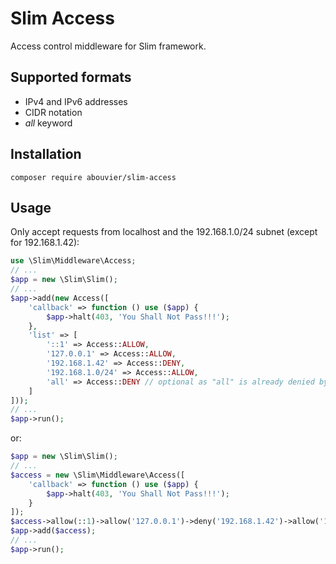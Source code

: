 # Slim Access

Access control middleware for Slim framework.

## Supported formats

* IPv4 and IPv6 addresses
* CIDR notation
* _all_ keyword

## Installation

    composer require abouvier/slim-access

## Usage

Only accept requests from localhost and the 192.168.1.0/24 subnet (except for 192.168.1.42):

```php
use \Slim\Middleware\Access;
// ...
$app = new \Slim\Slim();
// ...
$app->add(new Access([
	'callback' => function () use ($app) {
		$app->halt(403, 'You Shall Not Pass!!!');
	},
	'list' => [
		'::1' => Access::ALLOW,
		'127.0.0.1' => Access::ALLOW,
		'192.168.1.42' => Access::DENY,
		'192.168.1.0/24' => Access::ALLOW,
		'all' => Access::DENY // optional as "all" is already denied by default
	]
]));
// ...
$app->run();
```

or:

```php
$app = new \Slim\Slim();
// ...
$access = new \Slim\Middleware\Access([
	'callback' => function () use ($app) {
		$app->halt(403, 'You Shall Not Pass!!!');
	}
]);
$access->allow(::1)->allow('127.0.0.1')->deny('192.168.1.42')->allow('192.168.1.0/24')->deny('all');
$app->add($access);
// ...
$app->run();
```
